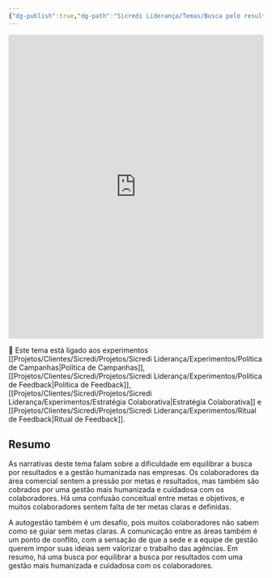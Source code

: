 ```yaml
---
{"dg-publish":true,"dg-path":"Sicredi Liderança/Temas/Busca pelo resultado.md","permalink":"/Sicredi Liderança/Temas/Busca pelo resultado/"}
---
```



  <iframe src="https://embed.kumu.io/d9faf8d0f3e47f3ea406f06c470b7f20" width="100%" height="600" frameborder="0"></iframe>

🔗 Este tema está ligado aos experimentos [[Projetos/Clientes/Sicredi/Projetos/Sicredi Liderança/Experimentos/Política de Campanhas\|Política de Campanhas]], [[Projetos/Clientes/Sicredi/Projetos/Sicredi Liderança/Experimentos/Política de Feedback\|Política de Feedback]], [[Projetos/Clientes/Sicredi/Projetos/Sicredi Liderança/Experimentos/Estratégia Colaborativa\|Estratégia Colaborativa]] e [[Projetos/Clientes/Sicredi/Projetos/Sicredi Liderança/Experimentos/Ritual de Feedback\|Ritual de Feedback]].

## Resumo

As narrativas deste tema falam sobre a dificuldade em equilibrar a busca por resultados e a gestão humanizada nas empresas. Os colaboradores da área comercial sentem a pressão por metas e resultados, mas também são cobrados por uma gestão mais humanizada e cuidadosa com os colaboradores. Há uma confusão conceitual entre metas e objetivos, e muitos colaboradores sentem falta de ter metas claras e definidas. 

A autogestão também é um desafio, pois muitos colaboradores não sabem como se guiar sem metas claras. A comunicação entre as áreas também é um ponto de conflito, com a sensação de que a sede e a equipe de gestão querem impor suas ideias sem valorizar o trabalho das agências. Em resumo, há uma busca por equilibrar a busca por resultados com uma gestão mais humanizada e cuidadosa com os colaboradores.


  